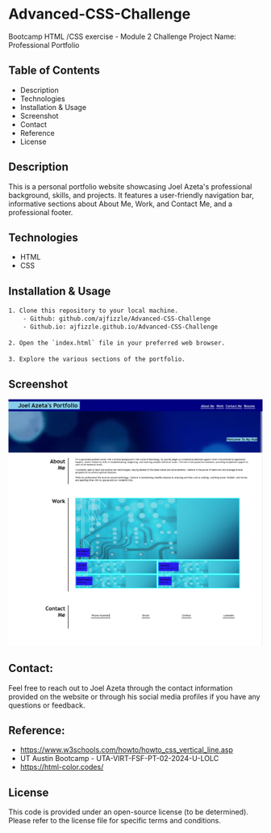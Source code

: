 # Advanced-CSS-Challenge
Bootcamp HTML /CSS exercise - Module 2 Challenge
Project Name: Professional Portfolio

## Table of Contents
- Description
- Technologies
- Installation & Usage
- Screenshot
- Contact
- Reference
- License

## Description
This is a personal portfolio website showcasing Joel Azeta's professional background, skills, and projects. It features a user-friendly navigation bar, informative sections about About Me, Work, and Contact Me, and a professional footer.

## Technologies
- HTML
- CSS


## Installation & Usage
    1. Clone this repository to your local machine.
        - Github: github.com/ajfizzle/Advanced-CSS-Challenge
        - Github.io: ajfizzle.github.io/Advanced-CSS-Challenge

    2. Open the `index.html` file in your preferred web browser.

    3. Explore the various sections of the portfolio.
## Screenshot
![alt text](image.png)

## Contact:
Feel free to reach out to Joel Azeta through the contact information provided on the website or through his social media profiles if you have any questions or feedback.

## Reference:
 - https://www.w3schools.com/howto/howto_css_vertical_line.asp
 - UT Austin Bootcamp - UTA-VIRT-FSF-PT-02-2024-U-LOLC
 - https://html-color.codes/

## License
This code is provided under an open-source license (to be determined). Please refer to the license file for specific terms and conditions.
